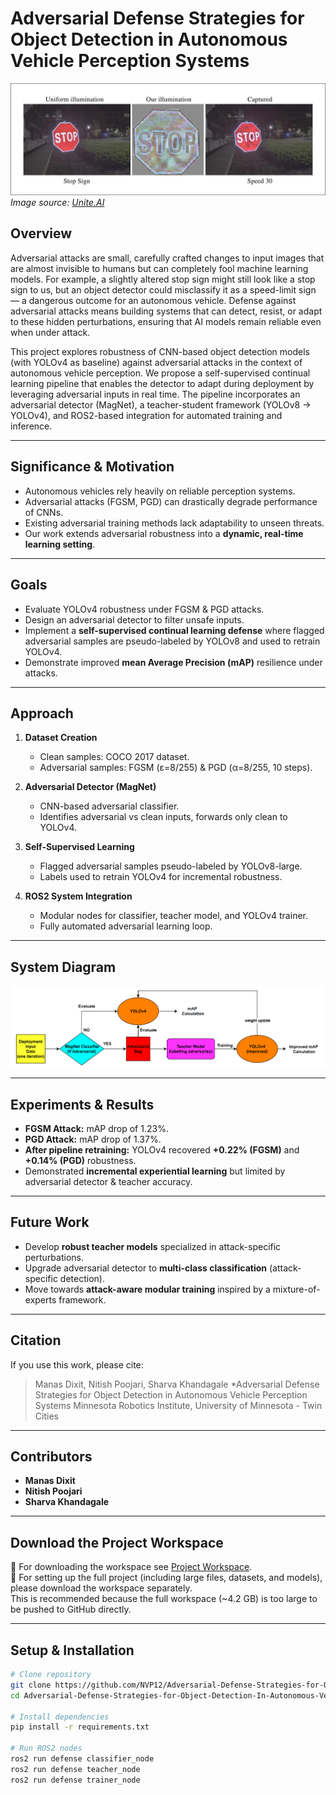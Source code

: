 # Adversarial Defense Strategies for Object Detection in Autonomous Vehicle Perception Systems

![Project Overview](assets/intro.webp)  
*Image source: [Unite.AI](https://www.unite.ai/optical-adversarial-attack-can-change-the-meaning-of-road-signs/)*

## Overview
Adversarial attacks are small, carefully crafted changes to input images that are almost invisible to humans but can completely fool machine learning models. For example, a slightly altered stop sign might still look like a stop sign to us, but an object detector could misclassify it as a speed-limit sign — a dangerous outcome for an autonomous vehicle. Defense against adversarial attacks means building systems that can detect, resist, or adapt to these hidden perturbations, ensuring that AI models remain reliable even when under attack.

This project explores robustness of CNN-based object detection models (with YOLOv4 as baseline) against adversarial attacks in the context of autonomous vehicle perception.
We propose a self-supervised continual learning pipeline that enables the detector to adapt during deployment by leveraging adversarial inputs in real time. The pipeline incorporates an adversarial detector (MagNet), a teacher-student framework (YOLOv8 → YOLOv4), and ROS2-based integration for automated training and inference.

---

## Significance & Motivation
- Autonomous vehicles rely heavily on reliable perception systems.  
- Adversarial attacks (FGSM, PGD) can drastically degrade performance of CNNs.  
- Existing adversarial training methods lack adaptability to unseen threats.  
- Our work extends adversarial robustness into a **dynamic, real-time learning setting**.

---

## Goals
- Evaluate YOLOv4 robustness under FGSM & PGD attacks.  
- Design an adversarial detector to filter unsafe inputs.  
- Implement a **self-supervised continual learning defense** where flagged adversarial samples are pseudo-labeled by YOLOv8 and used to retrain YOLOv4.  
- Demonstrate improved **mean Average Precision (mAP)** resilience under attacks.

---

## Approach
1. **Dataset Creation**  
   - Clean samples: COCO 2017 dataset.  
   - Adversarial samples: FGSM (ε=8/255) & PGD (α=8/255, 10 steps).  

2. **Adversarial Detector (MagNet)**  
   - CNN-based adversarial classifier.  
   - Identifies adversarial vs clean inputs, forwards only clean to YOLOv4.  

3. **Self-Supervised Learning**  
   - Flagged adversarial samples pseudo-labeled by YOLOv8-large.  
   - Labels used to retrain YOLOv4 for incremental robustness.  

4. **ROS2 System Integration**  
   - Modular nodes for classifier, teacher model, and YOLOv4 trainer.  
   - Fully automated adversarial learning loop.

---

## System Diagram
![System Diagram](assets/system_pipeline.png)

---

## Experiments & Results
- **FGSM Attack:** mAP drop of 1.23%.  
- **PGD Attack:** mAP drop of 1.37%.  
- **After pipeline retraining:** YOLOv4 recovered **+0.22% (FGSM)** and **+0.14% (PGD)** robustness.  
- Demonstrated **incremental experiential learning** but limited by adversarial detector & teacher accuracy.

---

## Future Work
- Develop **robust teacher models** specialized in attack-specific perturbations.  
- Upgrade adversarial detector to **multi-class classification** (attack-specific detection).  
- Move towards **attack-aware modular training** inspired by a mixture-of-experts framework.  

---

## Citation
If you use this work, please cite:


> Manas Dixit, Nitish Poojari, Sharva Khandagale
> *Adversarial Defense Strategies for Object Detection in Autonomous Vehicle Perception Systems
> Minnesota Robotics Institute, University of Minnesota - Twin Cities

---

## Contributors
- **Manas Dixit**  
- **Nitish Poojari**  
- **Sharva Khandagale**  

---

## Download the Project Workspace
🔗 For downloading the workspace see [Project Workspace](./ProjectWorkspace.md).  
📁 For setting up the full project (including large files, datasets, and models), please download the workspace separately.  
This is recommended because the full workspace (~4.2 GB) is too large to be pushed to GitHub directly.

---

## Setup & Installation
```bash
# Clone repository
git clone https://github.com/NVP12/Adversarial-Defense-Strategies-for-Object-Detection-In-Autonomous-Vehicle-Perception-Systems.git
cd Adversarial-Defense-Strategies-for-Object-Detection-In-Autonomous-Vehicle-Perception-Systems

# Install dependencies
pip install -r requirements.txt

# Run ROS2 nodes
ros2 run defense classifier_node
ros2 run defense teacher_node
ros2 run defense trainer_node


